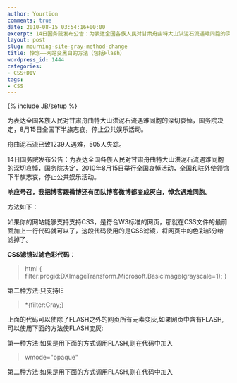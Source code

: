 ```yaml
---
author: Yourtion
comments: true
date: 2010-08-15 03:54:16+00:00
excerpt: 14日国务院发布公告：为表达全国各族人民对甘肃舟曲特大山洪泥石流遇难同胞的深切哀悼，国务院决定，2010年8月15日举行全国哀悼活动，全国和驻外使领馆下半旗志哀，停止公共娱乐活动。响应号召，我把博客跟微博还有团队博客微博都变成灰白，悼念遇难同胞。
layout: post
slug: mourning-site-gray-method-change
title: 悼念——网站变黑白的方法（包括Flash）
wordpress_id: 1444
categories:
- CSS+DIV
tags:
- CSS
---
```

{% include JB/setup %}

为表达全国各族人民对甘肃舟曲特大山洪泥石流遇难同胞的深切哀悼，国务院决定，8月15日全国下半旗志哀，停止公共娱乐活动。

舟曲泥石流已致1239人遇难，505人失踪。

14日国务院发布公告：为表达全国各族人民对甘肃舟曲特大山洪泥石流遇难同胞的深切哀悼，国务院决定，2010年8月15日举行全国哀悼活动，全国和驻外使领馆下半旗志哀，停止公共娱乐活动。

**响应号召，我把博客跟微博还有团队博客微博都变成灰白，悼念遇难同胞。**

方法如下：

如果你的网站能够支持支持CSS，是符合W3标准的网页，那就在CSS文件的最前面加上一行代码就可以了，这段代码使用的是CSS滤镜，将网页中的色彩部分给滤掉了。

**CSS滤镜过滤色彩代码**：


<blockquote>html { filter:progid:DXImageTransform.Microsoft.BasicImage(grayscale=1); }</blockquote>


第二种方法:只支持IE


<blockquote>*{filter:Gray;}</blockquote>


上面的代码可以使除了FLASH之外的网页所有元素变灰,如果网页中含有FLASH,可以使用下面的方法使FLASH变灰:

第一种方法:如果是用下面的方式调用FLASH,则在代码中加入


<blockquote>wmode="opaque"</blockquote>


第二种方法:如果是用下面的方式调用FLASH,则在代码中加入


<blockquote><param name="wmode" value="opaque"></blockquote>

